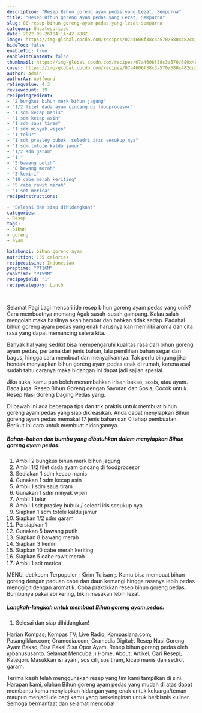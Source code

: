 ```yaml
---
description: "Resep Bihun goreng ayam pedas yang Lezat, Sempurna"
title: "Resep Bihun goreng ayam pedas yang Lezat, Sempurna"
slug: 80-resep-bihun-goreng-ayam-pedas-yang-lezat-sempurna
category: Uncategorized
date: 2022-09-26T04:14:42.788Z
image: https://img-global.cpcdn.com/recipes/07a4606f38c3a570/680x482cq70/bihun-goreng-ayam-pedas-foto-resep-utama.jpg
hideToc: false
enableToc: true
enableTocContent: false
thumbnail: https://img-global.cpcdn.com/recipes/07a4606f38c3a570/680x482cq70/bihun-goreng-ayam-pedas-foto-resep-utama.jpg
cover: https://img-global.cpcdn.com/recipes/07a4606f38c3a570/680x482cq70/bihun-goreng-ayam-pedas-foto-resep-utama.jpg
author: Admin
authorAv: notfound
ratingvalue: 4.3
reviewcount: 19
recipeingredient:
- "2 bungkus bihun merk bihun jagung"
- "1/2 filet dada ayam cincang di foodprocesor"
- "1 sdm kecap manis"
- "1 sdm kecap asin"
- "1 sdm saus tiram"
- "1 sdm minyak wijen"
- "1 telur"
- "1 sdt prasley bubuk  seledri iris secukup nya"
- "1 sdm totole kaldu jamur"
- "1/2 sdm garam"
- "1 "
- "5 bawang putih"
- "8 bawang merah"
- "3 kemiri"
- "10 cabe merah keriting"
- "5 cabe rawit merah"
- "1 sdt merica"
recipeinstructions:

- "Selesai dan siap dihidangkan!"
categories:
- Resep
tags:
- bihun
- goreng
- ayam

katakunci: bihun goreng ayam 
nutrition: 135 calories
recipecuisine: Indonesian
preptime: "PT16M"
cooktime: "PT59M"
recipeyield: "1"
recipecategory: Lunch

---
```



Selamat Pagi Lagi mencari ide resep bihun goreng ayam pedas yang unik? Cara membuatnya memang Agak susah-susah gampang. Kalau salah mengolah maka hasilnya akan hambar dan bahkan tidak sedap. Padahal bihun goreng ayam pedas yang enak harusnya kan memiliki aroma dan cita rasa yang dapat memancing selera kita.


Banyak hal yang sedikit bisa mempengaruhi kualitas rasa dari bihun goreng ayam pedas, pertama dari jenis bahan, lalu pemilihan bahan segar dan bagus, hingga cara membuat dan menyajikannya. Tak perlu bingung jika hendak menyiapkan bihun goreng ayam pedas enak di rumah, karena asal sudah tahu caranya maka hidangan ini dapat jadi sajian spesial.

Jika suka, kamu pun boleh menambahkan irisan bakso, sosis, atau ayam. Baca juga: Resep Bihun Goreng dengan Sayuran dan Sosis, Cocok untuk. Resep Nasi Goreng Daging Pedas yang.


Di bawah ini ada beberapa tips dan trik praktis untuk membuat bihun goreng ayam pedas yang siap dikreasikan. Anda dapat menyiapkan Bihun goreng ayam pedas memakai 17 jenis bahan dan 0 tahap pembuatan. Berikut ini cara untuk membuat hidangannya.

<!--inarticleads1-->

##### Bahan-bahan dan bumbu yang dibutuhkan dalam menyiapkan Bihun goreng ayam pedas:

1. Ambil 2 bungkus bihun merk bihun jagung
1. Ambil 1/2 filet dada ayam cincang di foodprocesor
1. Sediakan 1 sdm kecap manis
1. Gunakan 1 sdm kecap asin
1. Ambil 1 sdm saus tiram
1. Gunakan 1 sdm minyak wijen
1. Ambil 1 telur
1. Ambil 1 sdt prasley bubuk / seledri iris secukup nya
1. Siapkan 1 sdm totole kaldu jamur
1. Siapkan 1/2 sdm garam
1. Persiapkan 1 
1. Gunakan 5 bawang putih
1. Siapkan 8 bawang merah
1. Siapkan 3 kemiri
1. Siapkan 10 cabe merah keriting
1. Siapkan 5 cabe rawit merah
1. Ambil 1 sdt merica


MENU. detikcom Terpopuler ; Kirim Tulisan ;. Kamu bisa membuat bihun goreng dengan paduan cabe dan daun kemangi hingga rasanya lebih pedas menggigit dengan aromatik. Coba praktikkan resep bihun goreng pedas. Bumbunya pakai ebi kering, bikin masakan lebih lezat. 

<!--inarticleads2-->

##### Langkah-langkah untuk membuat Bihun goreng ayam pedas:


1. Selesai dan siap dihidangkan!

Harian Kompas; Kompas TV; Live Radio; Kompasiana.com; Pasangiklan.com; Gramedia.com; Gramedia Digital;. Resep Nasi Goreng Ayam Bakso, Bisa Pakai Sisa Opor Ayam. Resep bihun goreng pedas oleh @banususanto. Selamat Mencuba :) Home; About; Artikel; Cari Resepi; Kategori. Masukkan isi ayam, sos cili, sos tiram, kicap manis dan sedikit garam. 

Terima kasih telah menggunakan resep yang tim kami tampilkan di sini. Harapan kami, olahan Bihun goreng ayam pedas yang mudah di atas dapat membantu kamu menyiapkan hidangan yang enak untuk keluarga/teman maupun menjadi ide bagi kamu yang berkeinginan untuk berbisnis kuliner. Semoga bermanfaat dan selamat mencoba!
